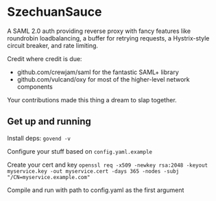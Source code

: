 # SzechuanSauce

A SAML 2.0 auth providing reverse proxy with fancy features like roundrobin
loadbalancing, a buffer for retrying requests, a Hystrix-style circuit breaker,
and rate limiting.

Credit where credit is due:
- github.com/crewjam/saml for the fantastic SAML+ library
- github.com/vulcand/oxy for most of the higher-level network components

Your contributions made this thing a dream to slap together.

## Get up and running
Install deps:
`govend -v`

Configure your stuff based on `config.yaml.example`

Create your cert and key `openssl req -x509 -newkey rsa:2048 -keyout myservice.key -out myservice.cert -days 365 -nodes -subj "/CN=myservice.example.com"`

Compile and run with path to config.yaml as the first argument
